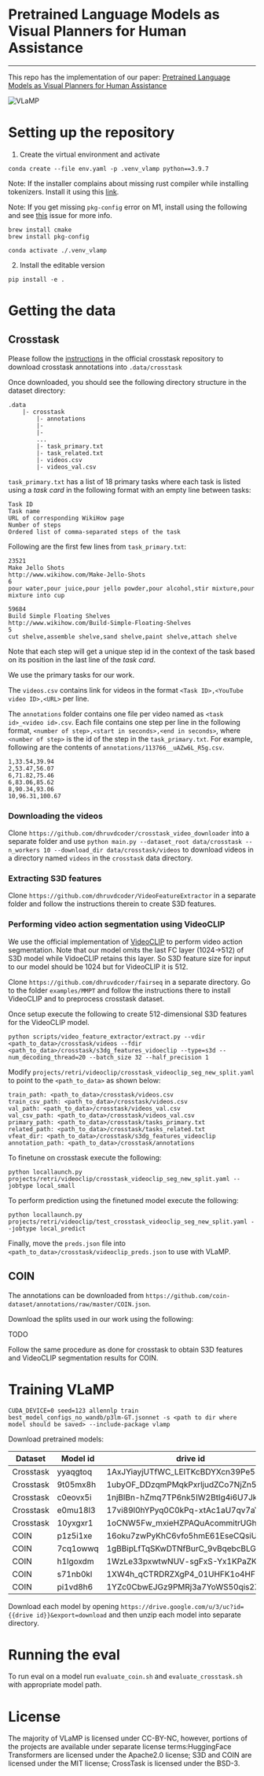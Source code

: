 # Pretrained Language Models as Visual Planners for Human Assistance

******************************************************


This repo has the implementation of our paper: [Pretrained Language Models as Visual Planners for Human Assistance](https://arxiv.org/abs/2304.09179)


![VLaMP](vlamp.png)


# Setting up the repository

1. Create the virtual environment and activate

```
conda create --file env.yaml -p .venv_vlamp python==3.9.7 
```

Note: If the installer complains about missing rust compiler while installing tokenizers. Install it using this [link](https://www.rust-lang.org/tools/install).

Note: If you get missing `pkg-config` error on M1, install using the following and see [this](https://github.com/google/sentencepiece/issues/378) issue for more info.

```
brew install cmake
brew install pkg-config
```

```
conda activate ./.venv_vlamp
```

2. Install the editable version

```
pip install -e .
```


# Getting the data

## Crosstask

Please follow the [instructions](https://github.com/DmZhukov/CrossTask#code) in the official crosstask repository to download crosstask annotations into `.data/crosstask`

Once downloaded, you should see the following directory structure in the dataset directory:


```
.data
    |- crosstask
        |- annotations
        |- 
        |-
        ...
        |- task_primary.txt
        |- task_related.txt
        |- videos.csv
        |- videos_val.csv
```

`task_primary.txt` has a list of 18 primary tasks where each task is listed using a *task card* in the following format with an empty line between tasks:

```
Task ID
Task name
URL of corresponding WikiHow page
Number of steps
Ordered list of comma-separated steps of the task
```

Following are the first few lines from `task_primary.txt`:

```
23521
Make Jello Shots
http://www.wikihow.com/Make-Jello-Shots
6
pour water,pour juice,pour jello powder,pour alcohol,stir mixture,pour mixture into cup

59684
Build Simple Floating Shelves
http://www.wikihow.com/Build-Simple-Floating-Shelves
5
cut shelve,assemble shelve,sand shelve,paint shelve,attach shelve
```

Note that each step will get a unique step id in the context of the task based on its position in the last line of the *task card*.

We use the primary tasks for our work.

The `videos.csv` contains link for videos in the format `<Task ID>,<YouTube video ID>,<URL>` per line.

The `annotations` folder contains one file per video named as `<task id>_<video id>.csv`. Each file contains one step per line in the following format, `<number of step>,<start in seconds>,<end in seconds>`, where `<number of step>` is the id of the step in the `task_primary.txt`.  For example, following are the contents of `annotations/113766__uAZw6L_R5g.csv`.

```
1,33.54,39.94
2,53.47,56.07
6,71.82,75.46
6,83.06,85.62
8,90.34,93.06
10,96.31,100.67
```

### Downloading the videos

Clone `https://github.com/dhruvdcoder/crosstask_video_downloader` into a separate folder and use `python main.py --dataset_root data/crosstask --n_workers 10 --download_dir data/crosstask/videos` to download videos in a directory named `videos` in the `crosstask` data directory.

### Extracting S3D features

Clone `https://github.com/dhruvdcoder/VideoFeatureExtractor` in a separate folder and follow the instructions therein to create S3D features.

### Performing video action segmentation using VideoCLIP

We use the official implementation of [VideoCLIP](https://github.com/dhruvdcoder/fairseq/tree/main/examples/MMPT) to perform video action segmentation. Note that our model omits the last FC layer (1024->512) of S3D model while VidoeCLIP retains this layer. So S3D feature size for input to our model should be 1024 but for VideoCLIP it is 512.

Clone `https://github.com/dhruvdcoder/fairseq` in a separate directory. Go to the folder `examples/MMPT` and follow the instructions there to install VideoCLIP and to preprocess crosstask dataset.

Once setup execute the following to create 512-dimensional S3D features for the VideoCLIP model.

```
python scripts/video_feature_extractor/extract.py --vdir <path_to_data>/crosstask/videos --fdir <path_to_data>/crosstask/s3dg_features_vidoeclip --type=s3d --num_decoding_thread=20 --batch_size 32 --half_precision 1
```

Modify `projects/retri/videoclip/crosstask_videoclip_seg_new_split.yaml` to point to the `<path_to_data>` as shown below:

```
train_path: <path_to_data>/crosstask/videos.csv
train_csv_path: <path_to_data>/crosstask/videos.csv
val_path: <path_to_data>/crosstask/videos_val.csv
val_csv_path: <path_to_data>/crosstask/videos_val.csv
primary_path: <path_to_data>/crosstask/tasks_primary.txt
related_path: <path_to_data>/crosstask/tasks_related.txt
vfeat_dir: <path_to_data>/crosstask/s3dg_features_videoclip
annotation_path: <path_to_data>/crosstask/annotations
```

To finetune on crosstask execute the following:

```
python locallaunch.py projects/retri/videoclip/crosstask_videoclip_seg_new_split.yaml --jobtype local_small
```

To perform prediction using the finetuned model execute the following:

```
python locallaunch.py projects/retri/videoclip/test_crosstask_videoclip_seg_new_split.yaml --jobtype local_predict
```

Finally, move the `preds.json` file into `<path_to_data>/crosstask/videoclip_preds.json` to use with VLaMP. 


## COIN

The annotations can be downloaded from `https://github.com/coin-dataset/annotations/raw/master/COIN.json`.

Download the splits used in our work using the following: 

TODO

Follow the same procedure as done for crosstask to obtain S3D features and VideoCLIP segmentation results for COIN.


# Training VLaMP

```
CUDA_DEVICE=0 seed=123 allennlp train best_model_configs_no_wandb/p3lm-GT.jsonnet -s <path to dir where model should be saved> --include-package vlamp
```

Download pretrained models:

| Dataset   	| Model id 	| drive id                          	|
|-----------	|----------	|-----------------------------------	|
| Crosstask 	| yyaqgtoq 	| 1AxJYiayjUTfWC_LEITKcBDYXcn39Pe54 	|
| Crosstask 	| 9t05mx8h 	| 1ubyOF_DDzqmPMqkPxrljudZCo7NjZn5w 	|
| Crosstask 	| c0eovx5i 	| 1njBlBn-hZmq7TP6nk5IW2BtIg4i6U7Jk 	|
| Crosstask 	| e0mu18l3 	| 17vi89l0hYPyq0C0kPq-xtAc1aU7qv7aY 	|
| Crosstask 	| 10yxgxr1 	| 1oCNW5Fw_mxieHZPAQuAcommitrUGhhsN 	|
| COIN      	| p1z5i1xe 	| 16oku7zwPyKhC6vfo5hmE61EseCQsiUFZ 	|
| COIN      	| 7cq1owwq 	| 1gBBipLfTqSKwDTNfBurC_9vBqebcBLGj 	|
| COIN      	| h1lgoxdm 	| 1WzLe33pxwtwNUV-sgFxS-Yx1KPaZKu0l 	|
| COIN      	| s71nb0kl 	| 1XW4h_qCTRDRZXgP4_01UHFK1o4HFs35P 	|
| COIN      	| pi1vd8h6 	| 1YZc0CbwEJGz9PMRj3a7YoWS50qis2Xn1 	|


Download each model by opening `https://drive.google.com/u/3/uc?id={{drive id}}&export=download` and then unzip each model into separate directory. 


# Running the eval

To run eval on a model run `evaluate_coin.sh` and `evaluate_crosstask.sh` with appropriate model path.


# License

The majority of VLaMP is licensed under CC-BY-NC, however, portions of the projects are available under separate license terms:HuggingFace Transformers are licensed under the Apache2.0 license; S3D and COIN are licensed under the MIT license; CrossTask is licensed under the BSD-3.


